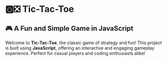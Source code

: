 # 🅾️❎ Tic-Tac-Toe  

## 🎮 A Fun and Simple Game in JavaScript  

Welcome to **Tic-Tac-Toe**, the classic game of strategy and fun! This project is built using **JavaScript**, offering an interactive and engaging gameplay experience. Perfect for casual players and coding enthusiasts alike!  
